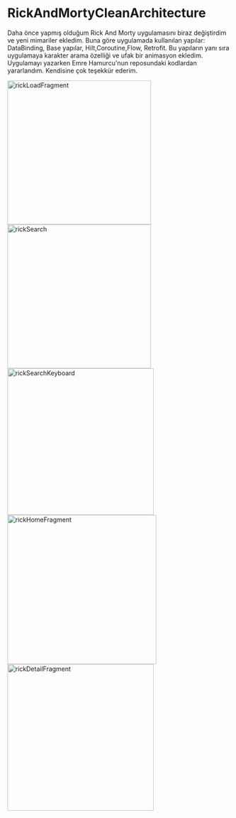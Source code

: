 # RickAndMortyCleanArchitecture
Daha önce yapmış olduğum Rick And Morty uygulamasını biraz değiştirdim ve yeni mimariler ekledim. Buna göre uygulamada kullanılan yapılar: DataBinding, Base yapılar, Hilt,Coroutine,Flow, Retrofit. Bu yapıların yanı sıra uygulamaya karakter arama özelliği ve ufak bir animasyon ekledim. Uygulamayı yazarken Emre Hamurcu'nun reposundaki kodlardan yararlandım. Kendisine çok teşekkür ederim.

<img width="324" alt="rickLoadFragment" src="https://user-images.githubusercontent.com/98044736/212706914-842e5c28-64f4-4ac5-9a7e-375fb1c40003.png">

<img width="324" alt="rickSearch" src="https://user-images.githubusercontent.com/98044736/212706326-cb6980c0-5ea1-4464-abd8-076fff779803.png">

<img width="330" alt="rickSearchKeyboard" src="https://user-images.githubusercontent.com/98044736/212706370-9b467152-f58f-460f-9ed8-d8fcd0fb3426.png">

<img width="336" alt="rickHomeFragment" src="https://user-images.githubusercontent.com/98044736/212706935-80487b78-322e-445e-8574-f3149192bc01.png">

<img width="330" alt="rickDetailFragment" src="https://user-images.githubusercontent.com/98044736/212707089-bbe4d7cd-82e2-43b7-bcb0-615b1f026abb.png">
